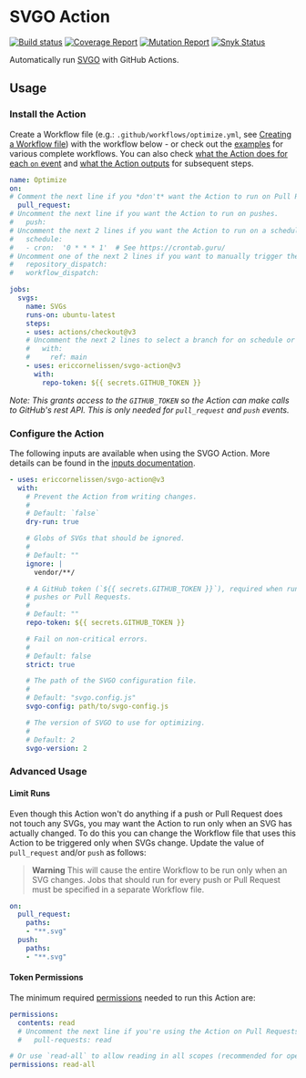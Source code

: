 # SVGO Action

[![Build status][ci-image]][ci-url]
[![Coverage Report][coverage-image]][coverage-url]
[![Mutation Report][mutation-image]][mutation-url]
[![Snyk Status][snyk-image]][snyk-url]

Automatically run [SVGO] with GitHub Actions.

## Usage

### Install the Action

Create a Workflow file (e.g.: `.github/workflows/optimize.yml`, see [Creating a
Workflow file]) with the workflow below - or check out the [examples] for
various complete workflows. You can also check [what the Action does for each
`on` event] and [what the Action outputs] for subsequent steps.

```yaml
name: Optimize
on:
# Comment the next line if you *don't* want the Action to run on Pull Requests.
  pull_request:
# Uncomment the next line if you want the Action to run on pushes.
#   push:
# Uncomment the next 2 lines if you want the Action to run on a schedule.
#   schedule:
#   - cron:  '0 * * * 1'  # See https://crontab.guru/
# Uncomment one of the next 2 lines if you want to manually trigger the Action.
#   repository_dispatch:
#   workflow_dispatch:

jobs:
  svgs:
    name: SVGs
    runs-on: ubuntu-latest
    steps:
    - uses: actions/checkout@v3
    # Uncomment the next 2 lines to select a branch for on schedule or dispatch.
    #   with:
    #     ref: main
    - uses: ericcornelissen/svgo-action@v3
      with:
        repo-token: ${{ secrets.GITHUB_TOKEN }}
```

_Note: This grants access to the `GITHUB_TOKEN` so the Action can make calls to
GitHub's rest API. This is only needed for `pull_request` and `push` events._

### Configure the Action

The following inputs are available when using the SVGO Action. More details can
be found in the [inputs documentation].

```yaml
- uses: ericcornelissen/svgo-action@v3
  with:
    # Prevent the Action from writing changes.
    #
    # Default: `false`
    dry-run: true

    # Globs of SVGs that should be ignored.
    #
    # Default: ""
    ignore: |
      vendor/**/

    # A GitHub token (`${{ secrets.GITHUB_TOKEN }}`), required when running on
    # pushes or Pull Requests.
    #
    # Default: ""
    repo-token: ${{ secrets.GITHUB_TOKEN }}

    # Fail on non-critical errors.
    #
    # Default: false
    strict: true

    # The path of the SVGO configuration file.
    #
    # Default: "svgo.config.js"
    svgo-config: path/to/svgo-config.js

    # The version of SVGO to use for optimizing.
    #
    # Default: 2
    svgo-version: 2
```

### Advanced Usage

#### Limit Runs

Even though this Action won't do anything if a push or Pull Request does not
touch any SVGs, you may want the Action to run only when an SVG has actually
changed. To do this you can change the Workflow file that uses this Action to be
triggered only when SVGs change. Update the value of `pull_request` and/or
`push` as follows:

> **Warning** This will cause the entire Workflow to be run only when an SVG
> changes. Jobs that should run for every push or Pull Request must be specified
> in a separate Workflow file.

```yaml
on:
  pull_request:
    paths:
    - "**.svg"
  push:
    paths:
    - "**.svg"
```

#### Token Permissions

The minimum required [permissions] needed to run this Action are:

```yaml
permissions:
  contents: read
  # Uncomment the next line if you're using the Action on Pull Requests
  #   pull-requests: read

# Or use `read-all` to allow reading in all scopes (recommended for open source)
permissions: read-all
```

[ci-url]: https://github.com/ericcornelissen/svgo-action/actions/workflows/check.yml
[ci-image]: https://github.com/ericcornelissen/svgo-action/actions/workflows/check.yml/badge.svg
[coverage-url]: https://codecov.io/gh/ericcornelissen/svgo-action
[coverage-image]: https://codecov.io/gh/ericcornelissen/svgo-action/branch/main/graph/badge.svg
[mutation-url]: https://dashboard.stryker-mutator.io/reports/github.com/ericcornelissen/svgo-action/main
[mutation-image]: https://img.shields.io/endpoint?style=flat&url=https%3A%2F%2Fbadge-api.stryker-mutator.io%2Fgithub.com%2Fericcornelissen%2Fsvgo-action%2Fmain
[snyk-image]: https://snyk.io/test/github/ericcornelissen/svgo-action/badge.svg?targetFile=package.json
[snyk-url]: https://snyk.io/test/github/ericcornelissen/svgo-action?targetFile=package.json

[creating a workflow file]: https://docs.github.com/en/actions/learn-github-actions/introduction-to-github-actions#create-an-example-workflow
[permissions]: https://docs.github.com/en/actions/learn-github-actions/workflow-syntax-for-github-actions#permissions
[svgo]: https://github.com/svg/svgo
[examples]: ./docs/examples.md
[inputs documentation]: ./docs/inputs.md
[what the action does for each `on` event]: ./docs/events.md
[what the action outputs]: ./docs/outputs.md
